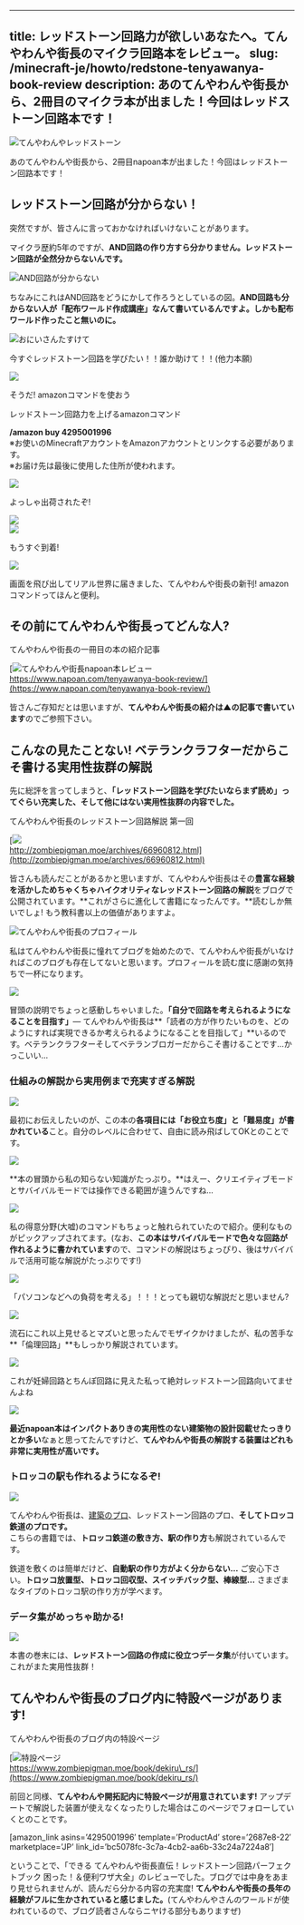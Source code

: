 
---
title: レッドストーン回路力が欲しいあなたへ。てんやわんや街長のマイクラ回路本をレビュー。
slug: /minecraft-je/howto/redstone-tenyawanya-book-review
description: あのてんやわんや街長から、2冊目のマイクラ本が出ました！今回はレッドストーン回路本です！
---

![てんやわんやレッドストーン](https://cdn-ak.f.st-hatena.com/images/fotolife/s/sasigume/20210208/20210208123820.png)

あのてんやわんや街長から、2冊目napoan本が出ました！今回はレッドストーン回路本です！

## レッドストーン回路が分からない！

突然ですが、皆さんに言っておかなければいけないことがあります。

マイクラ歴約5年のですが、**AND回路の作り方すら分かりません。レッドストーン回路が全然分からないんです。**

![AND回路が分からない](https://cdn-ak.f.st-hatena.com/images/fotolife/s/sasigume/20210208/20210208093249.png)

ちなみにこれはAND回路をどうにかして作ろうとしているの図。**AND回路も分からない人が「配布ワールド作成講座」なんて書いているんですよ。しかも配布ワールド作ったこと無いのに。**

![おにいさんたすけて](https://cdn-ak.f.st-hatena.com/images/fotolife/s/sasigume/20210208/20210208093254.png)

今すぐレッドストーン回路を学びたい！！誰か助けて！！(他力本願)

![](https://cdn-ak.f.st-hatena.com/images/fotolife/s/sasigume/20210208/20210208093258.png)

そうだ! amazonコマンドを使おう

レッドストーン回路力を上げるamazonコマンド

**/amazon buy 4295001996**  
※お使いのMinecraftアカウントをAmazonアカウントとリンクする必要があります。  
※お届け先は最後に使用した住所が使われます。

![](https://cdn-ak.f.st-hatena.com/images/fotolife/s/sasigume/20210208/20210208102249.png)

よっしゃ出荷されたぞ!

![](https://cdn-ak.f.st-hatena.com/images/fotolife/s/sasigume/20210208/20210208091340.png)  
![](https://cdn-ak.f.st-hatena.com/images/fotolife/s/sasigume/20210208/20210208123929.png)

もうすぐ到着!

![](https://cdn-ak.f.st-hatena.com/images/fotolife/s/sasigume/20210208/20210208085930.png)

画面を飛び出してリアル世界に届きました、てんやわんや街長の新刊! amazonコマンドってほんと便利。

## その前にてんやわんや街長ってどんな人?

てんやわんや街長の一冊目の本の紹介記事

[![てんやわんや街長napoan本レビュー](https://cdn-ak.f.st-hatena.com/images/fotolife/s/sasigume/20210208/20210208103436.png)  
https://www.napoan.com/tenyawanya-book-review/](https://www.napoan.com/tenyawanya-book-review/)

皆さんご存知だとは思いますが、**てんやわんや街長の紹介は▲の記事で書いています**のでご参照下さい。

## こんなの見たことない! ベテランクラフターだからこそ書ける実用性抜群の解説

先に総評を言ってしまうと、**「レッドストーン回路を学びたいならまず読め」**ってぐらい**充実した、そして他にはない実用性抜群の内容でした。**

てんやわんや街長のレッドストーン回路解説 第一回

[![](https://cdn-ak.f.st-hatena.com/images/fotolife/s/sasigume/20210208/20210208113802.png)  
http://zombiepigman.moe/archives/66960812.html](http://zombiepigman.moe/archives/66960812.html)

皆さんも読んだことがあるかと思いますが、てんやわんや街長はその**豊富な経験を活かしためちゃくちゃハイクオリティなレッドストーン回路の解説**をブログで公開されています。**これがさらに進化して書籍になったんです。**読むしか無いでしょ! もう教科書以上の価値がありますよ。

![てんやわんや街長のプロフィール](https://cdn-ak.f.st-hatena.com/images/fotolife/s/sasigume/20210208/20210208085942.png)

私はてんやわんや街長に憧れてブログを始めたので、てんやわんや街長がいなければこのブログも存在してないと思います。プロフィールを読む度に感謝の気持ちで一杯になります。

![](https://cdn-ak.f.st-hatena.com/images/fotolife/s/sasigume/20210208/20210208093923.png)

冒頭の説明でちょっと感動しちゃいました。**「自分で回路を考えられるようになることを目指す」**― てんやわんや街長は**「読者の方が作りたいものを、どのようにすれば実現できるか考えられるようになることを目指して」**いるのです。ベテランクラフターそしてベテランブロガーだからこそ書けることです…かっこいい…

### 仕組みの解説から実用例まで充実すぎる解説

![](https://cdn-ak.f.st-hatena.com/images/fotolife/s/sasigume/20210208/20210208090039.png)

最初にお伝えしたいのが、この本の**各項目には「お役立ち度」と「難易度」が書かれている**こと。自分のレベルに合わせて、自由に読み飛ばしてOKとのことです。

![](https://cdn-ak.f.st-hatena.com/images/fotolife/s/sasigume/20210208/20210208192648.png)

**本の冒頭から私の知らない知識がたっぷり。**はえー、クリエイティブモードとサバイバルモードでは操作できる範囲が違うんですね…

![](https://cdn-ak.f.st-hatena.com/images/fotolife/s/sasigume/20210208/20210208090025.png)

私の得意分野(大嘘)のコマンドもちょっと触れられていたので紹介。便利なものがピックアップされてます。(なお、**この本はサバイバルモードで色々な回路が作れるように書かれています**ので、コマンドの解説はちょっぴり、後はサバイバルで活用可能な解説がたっぷりです!)

![](https://cdn-ak.f.st-hatena.com/images/fotolife/s/sasigume/20210208/20210208090034.png)

「パソコンなどへの負荷を考える」！！！とっても親切な解説だと思いません?

![](https://cdn-ak.f.st-hatena.com/images/fotolife/s/sasigume/20210208/20210208090048.png)

流石にこれ以上見せるとマズいと思ったんでモザイクかけましたが、私の苦手な**「倫理回路」**もしっかり解説されています。

![](https://cdn-ak.f.st-hatena.com/images/fotolife/s/sasigume/20210208/20210208090058.png)

これが妊婦回路とちんぽ回路に見えた私って絶対レッドストーン回路向いてませんよね

![](https://cdn-ak.f.st-hatena.com/images/fotolife/s/sasigume/20210208/20210208090102.png)

**最近napoan本はインパクトありきの実用性のない建築物の設計図載せたっきりとか多い**なぁと思ってたんですけど、**てんやわんや街長の解説する装置はどれも非常に実用性が高いです。**

### トロッコの駅も作れるようになるぞ!

![](https://cdn-ak.f.st-hatena.com/images/fotolife/s/sasigume/20210208/20210208090121.png)

てんやわんや街長は、[建築のプロ](https://www.napoan.com/tenyawanya-book-review/)、レッドストーン回路のプロ、**そしてトロッコ鉄道のプロです。**  
こちらの書籍では、**トロッコ鉄道の敷き方、駅の作り方**も解説されているんです。

鉄道を敷くのは簡単だけど、**自動駅の作り方がよく分からない…** ご安心下さい。**トロッコ放置型、トロッコ回収型、スイッチバック型、棒線型…** さまざまなタイプのトロッコ駅の作り方が学べます。

### データ集がめっちゃ助かる!

![](https://cdn-ak.f.st-hatena.com/images/fotolife/s/sasigume/20210208/20210208090127.png)

本書の巻末には、**レッドストーン回路の作成に役立つデータ集**が付いています。これがまた実用性抜群！

## てんやわんや街長のブログ内に特設ページがあります!

てんやわんや街長のブログ内の特設ページ

[![特設ページ](https://cdn-ak.f.st-hatena.com/images/fotolife/s/sasigume/20210208/20210208113806.png)  
https://www.zombiepigman.moe/book/dekiru\_rs/](https://www.zombiepigman.moe/book/dekiru_rs/)

前回と同様、**てんやわんや開拓記内に特設ページが用意されています!** アップデートで解説した装置が使えなくなったりした場合はこのページでフォローしていくとのことです。

\[amazon\_link asins=’4295001996′ template=’ProductAd’ store=’2687e8-22′ marketplace=’JP’ link\_id=’bc5078fc-3c7a-4cb2-aa6b-33c24a7224a8′\]

ということで、「できる てんやわんや街長直伝！レッドストーン回路パーフェクトブック 困った！＆便利ワザ大全」のレビューでした。ブログでは中身をあまり見せられませんが、読んだら分かる内容の充実度! **てんやわんや街長の長年の経験がフルに生かされていると感じました。**(てんやわんやさんのワールドが使われているので、ブログ読者さんならニヤける部分もありますぜ)
